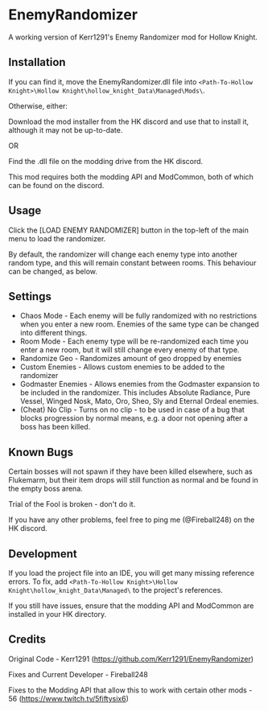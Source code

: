 # EnemyRandomizer
A working version of Kerr1291's Enemy Randomizer mod for Hollow Knight.

## Installation
If you can find it, move the EnemyRandomizer.dll file into `<Path-To-Hollow Knight>\Hollow Knight\hollow_knight_Data\Managed\Mods\`.

Otherwise, either:

Download the mod installer from the HK discord and use that to install it, although it may not be up-to-date.

OR

Find the .dll file on the modding drive from the HK discord.

This mod requires both the modding API and ModCommon, both of which can be found on the discord.

## Usage
Click the [LOAD ENEMY RANDOMIZER] button in the top-left of the main menu to load the randomizer.

By default, the randomizer will change each enemy type into another random type, and this will remain constant between rooms. This behaviour can be changed, as below.

## Settings
 - Chaos Mode - Each enemy will be fully randomized with no restrictions when you enter a new room. Enemies of the same type can be changed into different things.
 - Room Mode - Each enemy type will be re-randomized each time you enter a new room, but it will still change every enemy of that type.
 - Randomize Geo - Randomizes amount of geo dropped by enemies
 - Custom Enemies - Allows custom enemies to be added to the randomizer
 - Godmaster Enemies - Allows enemies from the Godmaster expansion to be included in the randomizer. This includes Absolute Radiance, Pure Vessel, Winged Nosk, Mato, Oro, Sheo, Sly and Eternal Ordeal enemies.
 - (Cheat) No Clip - Turns on no clip - to be used in case of a bug that blocks progression by normal means, e.g. a door not opening after a boss has been killed.

## Known Bugs
Certain bosses will not spawn if they have been killed elsewhere, such as Flukemarm, but their item drops will still function as normal and be found in the empty boss arena.

Trial of the Fool is broken - don't do it.

If you have any other problems, feel free to ping me (@Fireball248) on the HK discord.

## Development
If you load the project file into an IDE, you will get many missing reference errors. To fix, add `<Path-To-Hollow Knight>\Hollow Knight\hollow_knight_Data\Managed\` to the project's references.

If you still have issues, ensure that the modding API and ModCommon are installed in your HK directory.

## Credits
Original Code - Kerr1291 (https://github.com/Kerr1291/EnemyRandomizer)

Fixes and Current Developer - Fireball248

Fixes to the Modding API that allow this to work with certain other mods - 56 (https://www.twitch.tv/5fiftysix6)
